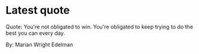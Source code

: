 # Latest quote 

Quote: You're not obligated to win. You're obligated to keep trying to do the best you can every day. 

By: Marian Wright Edelman